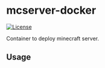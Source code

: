 # mcserver-docker
[![License](https://img.shields.io/github/license/c012vu5/mcserver-docker.svg?style=flat-square)](./LICENSE)

Container to deploy minecraft server.

## Usage
